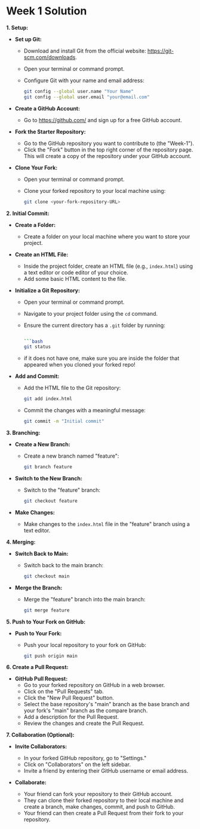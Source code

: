 # Week 1 Solution

**1. Setup:**

- **Set up Git:**
  - Download and install Git from the official website: <https://git-scm.com/downloads>.
  - Open your terminal or command prompt.
  - Configure Git with your name and email address:

       ```bash
       git config --global user.name "Your Name"
       git config --global user.email "your@email.com"
       ```

- **Create a GitHub Account:**
  - Go to <https://github.com/> and sign up for a free GitHub account.

- **Fork the Starter Repository:**
  - Go to the GitHub repository you want to contribute to (the "Week-1").
  - Click the "Fork" button in the top right corner of the repository page. This will create a copy of the repository under your GitHub account.

- **Clone Your Fork:**
  - Open your terminal or command prompt.
  - Clone your forked repository to your local machine using:

       ```bash
       git clone <your-fork-repository-URL>
       ```

**2. Initial Commit:**

- **Create a Folder:**
  - Create a folder on your local machine where you want to store your project.

- **Create an HTML File:**
  - Inside the project folder, create an HTML file (e.g., `index.html`) using a text editor or code editor of your choice.
  - Add some basic HTML content to the file.

- **Initialize a Git Repository:**
  - Open your terminal or command prompt.
  - Navigate to your project folder using the `cd` command.
  - Ensure the current directory has a `.git` folder by running:

       ```bash

       ```bash
       git status
       ```

  - if it does not have one, make sure you are inside the folder that appeared when you cloned your forked repo!

- **Add and Commit:**
  - Add the HTML file to the Git repository:

       ```bash
       git add index.html
       ```

  - Commit the changes with a meaningful message:

       ```bash
       git commit -m "Initial commit"
       ```

**3. Branching:**

- **Create a New Branch:**
  - Create a new branch named "feature":

       ```bash
       git branch feature
       ```

- **Switch to the New Branch:**
  - Switch to the "feature" branch:

       ```bash
       git checkout feature
       ```

- **Make Changes:**
  - Make changes to the `index.html` file in the "feature" branch using a text editor.

**4. Merging:**

- **Switch Back to Main:**
  - Switch back to the main branch:

       ```bash
       git checkout main
       ```

- **Merge the Branch:**
  - Merge the "feature" branch into the main branch:

       ```bash
       git merge feature
       ```

**5. Push to Your Fork on GitHub:**

- **Push to Your Fork:**
  - Push your local repository to your fork on GitHub:

       ```bash
       git push origin main
       ```

**6. Create a Pull Request:**

- **GitHub Pull Request:**
  - Go to your forked repository on GitHub in a web browser.
  - Click on the "Pull Requests" tab.
  - Click the "New Pull Request" button.
  - Select the base repository's "main" branch as the base branch and your fork's "main" branch as the compare branch.
  - Add a description for the Pull Request.
  - Review the changes and create the Pull Request.

**7. Collaboration (Optional):**

- **Invite Collaborators:**
  - In your forked GitHub repository, go to "Settings."
  - Click on "Collaborators" on the left sidebar.
  - Invite a friend by entering their GitHub username or email address.

- **Collaborate:**
  - Your friend can fork your repository to their GitHub account.
  - They can clone their forked repository to their local machine and create a branch, make changes, commit, and push to GitHub.
  - Your friend can then create a Pull Request from their fork to your repository.
